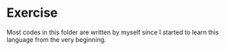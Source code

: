 # Exercise
Most codes in this folder are written by myself since I started to learn this language from the very beginning.
